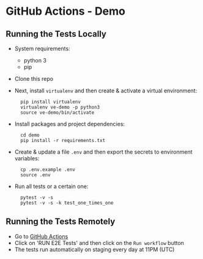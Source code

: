 GitHub Actions - Demo
=====================

## Running the Tests Locally

* System requirements:
  * python 3
  * pip

* Clone this repo

* Next, install `virtualenv` and then create & activate a virtual environment:

        pip install virtualenv 
        virtualenv ve-demo -p python3
        source ve-demo/bin/activate

* Install packages and project dependencies:

        cd demo
        pip install -r requirements.txt
        
* Create & update a file `.env` and then export the secrets to environment variables:

        cp .env.example .env
        source .env

* Run all tests or a certain one:

        pytest -v -s
        pytest -v -s -k test_one_times_one

## Running the Tests Remotely

* Go to [GitHub Actions](https://github.com/M3lania/demo/actions)
* Click on 'RUN E2E Tests' and then click on the `Run workflow` button
* The tests run automatically on staging every day at 11PM (UTC)
